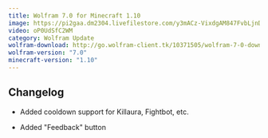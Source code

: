 ```yaml
---
title: Wolfram 7.0 for Minecraft 1.10
image: https://pi2gaa.dm2304.livefilestore.com/y3mACz-VixdgAM847FvbLjnDoqzZgRXTitBhY_3-hDGbeIJ1ZGxQDR-KTsF7_n40kLKblw1ghPnVGTVaIt9h3bq-ysLg89qsBiMTo6Th65sQaHfB0JbH2JYlvI9FS4cu5LOcU_-V3m8Vp-rrNvrLzWvP9crRNA2QHlaZviuDxfeQkbPO6L-6VDvL_M4Tj42yGXy?width=1280&height=720&cropmode=none
video: oP0UdSfC2WM
category: Wolfram Update
wolfram-download: http://go.wolfram-client.tk/10371505/wolfram-7-0-download
wolfram-version: "7.0"
minecraft-version: "1.10"
---
```

## Changelog

- Added cooldown support for Killaura, Fightbot, etc.

- Added "Feedback" button

<!--read more-->
